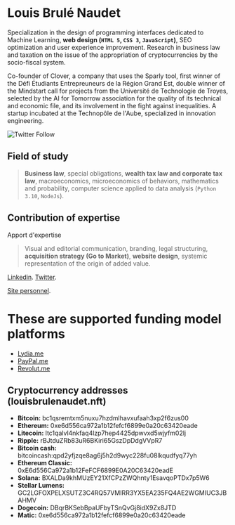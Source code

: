 # Louis Brulé Naudet
Specialization in the design of programming interfaces dedicated to Machine Learning, **web design (`HTML 5`, `CSS 3`, `JavaScript`)**, SEO optimization and user experience improvement. Research in business law and taxation on the issue of the appropriation of cryptocurrencies by the socio-fiscal system.

Co-founder of Clover, a company that uses the Sparly tool, first winner of the Défi Étudiants Entrepreuneurs de la Région Grand Est, double winner of the Mindstart call for projects from the Université de Technologie de Troyes, selected by the AI for Tomorrow association for the quality of its technical and economic file, and its involvement in the fight against inequalities. A startup incubated at the Technopôle de l'Aube, specialized in innovation engineering.

![Twitter Follow](https://img.shields.io/twitter/follow/BruleNaudet?style=social)


## Field of study
>**Business law**, special obligations, **wealth tax law and corporate tax law**, macroeconomics, microeconomics of behaviors, mathematics and probability, computer science applied to data analysis (`Python 3.10`, `NodeJs`).

## Contribution of expertise 
Apport d'expertise
>Visual and editorial communication, branding, legal structuring, **acquisition strategy (Go to Market)**, **website design**, systemic representation of the origin of added value.

[Linkedin](https://www.linkedin.com/in/louisbrulenaudet/).
[Twitter](https://twitter.com/louis_brlndt).

[Site personnel](https://louisbrulenaudet.com).

# These are supported funding model platforms

- [Lydia.me](https://lydia-app.com/collect/louisbrulenaudet)
- [PayPal.me](https://www.paypal.com/paypalme/louis687)
- [Revolut.me](https://revolut.me/louisbrulenaudet)

## Cryptocurrency addresses (louisbrulenaudet.nft)

- **Bitcoin:** bc1qsremtxm5nuxu7hzdmlhavxufaah3xp2f6zus00
- **Ethereum:** 0xe6d556ca972a1b12fefcf6899e0a20c63420eade
- **Litecoin:** ltc1qalvl4nkfaq4lzp7hep4425dpwvxd5wjyfm02lj
- **Ripple:** rBJtduZRb83uR6BKiri65GszDpDdgVVpR7
- **Bitcoin cash:** bitcoincash:qpd2yfjzqe8ag6j5h2d9wyc228fu08lkqudfyq77yh
- **Ethereum Classic:** 0xE6d556Ca972a1b12FeFCF6899E0A20C63420eadE
- **Solana:** BXALDa9khMUzEY21XfCPzZWQhnty1EsavqoPTDx7p5W6
- **Stellar Lumens:** GC2LGFOXPELXSUTZ3C4RQ57VMIRR3YX5EA235FQ4AE2WGMIUC3JBAHMV
- **Dogecoin:** DBqrBKSebBpaUFbyTSnQvGj8idX9Zx8JTD
- **Matic:** 0xe6d556ca972a1b12fefcf6899e0a20c63420eade

